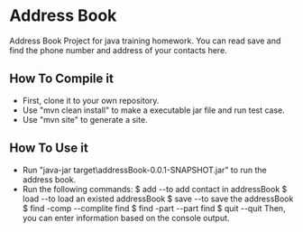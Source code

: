 # Address Book

Address Book Project for java training homework.
You can read save and find the phone number and address of your contacts here.

## How To Compile it

* First, clone it to your own repository.
* Use "mvn clean install" to make a executable jar file and run test case.
* Use "mvn site" to generate a site.

## How To Use it

* Run "java-jar target\addressBook-0.0.1-SNAPSHOT.jar" to run the address book.
* Run the following commands:
	$ add		--to add contact in addressBook
	$ load		--to load an existed addressBook
	$ save		--to save the addressBook
	$ find -comp	--complite find
	$ find -part	--part find
	$ quit 		--quit
  Then, you can enter information based on the console output.
